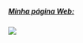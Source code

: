##### <u>Minha página Web:</u>

[ ![](https://i.imgur.com/LAlov4z.png)](https://i.imgur.com/LAlov4z.png)
